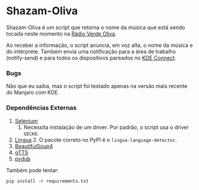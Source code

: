 # Shazam-Oliva

Shazam-Oliva é um script que retorna o nome da música que está sendo tocada neste momento na [Rádio Verde Oliva](https://www.eb.mil.br/web/central-de-conteudos/radio-verde-oliva).

Ao receber a informação, o script anuncia, em voz alta, o nome da música e do intérprete. Também envia uma notificação para a área de trabalho (notify-send) e para todos os dispositivos pareados no [KDE Connect](https://kdeconnect.kde.org/).

### Bugs

Não que eu saiba, mas o script foi testado apenas na versão mais recente do Manjaro com KDE.

### Dependências Externas

1. [Selenium](https://www.selenium.dev/)
   1. Necessita instalação de um driver. Por padrão, o script usa o driver `GECKO`.
2. [Lingua](https://pypi.org/project/lingua-language-detector/)
   2. O pacote correto no PyPI é o `lingua-language-detector`.
3. [BeautifulSoup4](https://pypi.org/project/beautifulsoup4/)
4. [gTTS](https://pypi.org/project/gTTS/)
5. [pydub](https://pypi.org/project/pydub/)

Também pode tentar:

`pip install -r requirements.txt`